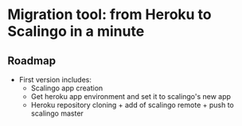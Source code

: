 # Migration tool: from Heroku to Scalingo in a minute

## Roadmap

* First version includes:
  * Scalingo app creation
  * Get heroku app environment and set it to scalingo's new app
  * Heroku repository cloning + add of scalingo remote + push to scalingo master